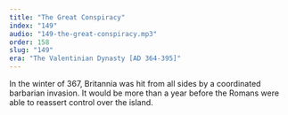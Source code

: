 ```yaml
---
title: "The Great Conspiracy"
index: "149"
audio: "149-the-great-conspiracy.mp3"
order: 158
slug: "149"
era: "The Valentinian Dynasty [AD 364-395]"
---
```


In the winter of 367, Britannia was hit from all sides by a coordinated barbarian invasion. It would be more than a year before the Romans were able to reassert control over the island.


